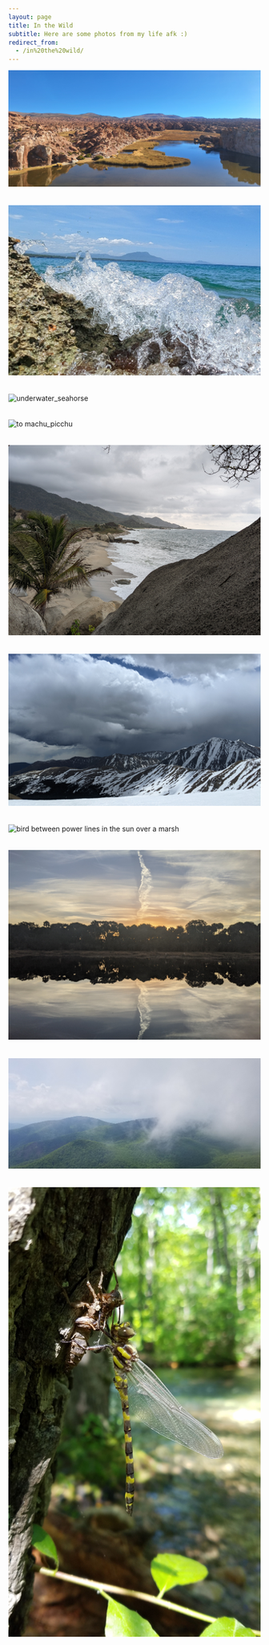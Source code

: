 ```yaml
---
layout: page
title: In the Wild
subtitle: Here are some photos from my life afk :)
redirect_from:
  - /in%20the%20wild/
---
```


![2024 Bolivia Laguna Catal.jpg](/images/2024_Bolivia_Laguna_Catal.jpg)
<br><br><br>
![Dominican_Republic_beach_and_wave_splash](/images/DOMR-splash.jpg)
<br><br><br>
![underwater_seahorse](/images/seahorse.jpg)
<br><br><br>
![to machu_picchu](/images/to_machu_picchu.jpg)
<br><br><br>
![tayrona_playa in spring](/images/tayrona_playa.jpg)
<br><br><br>
![front range in spring](/images/front_range_in_spring.jpg)
<br><br><br>
![bird between power lines in the sun over a marsh](/images/raven_in_sun.jpg)
<br><br><br>
![sunrise reflected in the marsh, reflexive appearance from clouds](/images/sunrise_reflected.jpg)
<br><br><br>
![blue ridge mountains and fog encroaching](/images/blue_ridge_mountains_thru_fog.jpg)
<br><br><br>
![dragonfly molted on a tree](/images/dragonfly_molting.jpg)

